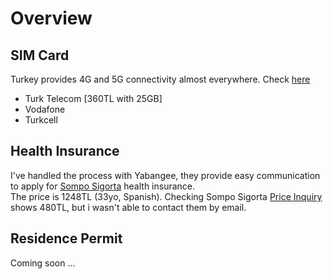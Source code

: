 # Overview

## SIM Card

Turkey provides 4G and 5G connectivity almost everywhere. Check [here](https://www.nperf.com/en/map/TR/-/-./signal/)

* Turk Telecom [360TL with 25GB]
* Vodafone
* Turkcell

## Health Insurance

I've handled the process with Yabangee, they provide easy communication to apply for [Sompo Sigorta](https://www.somposigorta.com.tr/) health insurance.  
The price is 1248TL (33yo, Spanish). Checking Sompo Sigorta [Price Inquiry](https://www.yabancilaricinsaglik.com/en/prim-ogrenme.asp) shows 480TL, 
but i wasn't able to contact them by email. 

## Residence Permit

Coming soon ...
